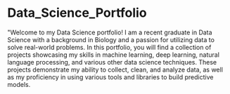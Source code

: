 # Data_Science_Portfolio

"Welcome to my Data Science portfolio! I am a recent graduate in Data Science with a background in Biology and a passion for utilizing data to  solve real-world problems. In this portfolio, you will find a collection of projects showcasing my skills in machine learning, deep learning, natural language processing, and various other data science techniques. These projects demonstrate my ability to collect, clean, and analyze data, as well as my proficiency in using various tools and libraries to build predictive models.
